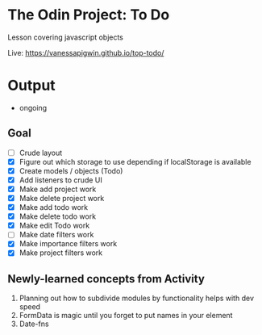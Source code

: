 # The Odin Project: To Do
Lesson covering javascript objects

Live: https://vanessapigwin.github.io/top-todo/

# Output
- ongoing

## Goal
- [ ] Crude layout
- [x] Figure out which storage to use depending if localStorage is available
- [x] Create models / objects (Todo)
- [x] Add listeners to crude UI
- [x] Make add project work
- [x] Make delete project work
- [x] Make add todo work
- [x] Make delete todo work
- [x] Make edit Todo work
- [ ] Make date filters work
- [x] Make importance filters work
- [x] Make project filters work

## Newly-learned concepts from Activity
1. Planning out how to subdivide modules by functionality helps with dev speed
2. FormData is magic until you forget to put names in your element
3. Date-fns